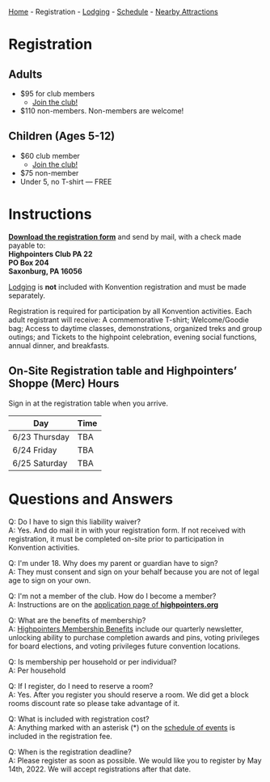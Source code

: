 [Home](index.md) - Registration - [Lodging](lodging.md) - [Schedule](schedule.md) - [Nearby Attractions](nearby-attractions.md)

# Registration
## Adults
- $95 for club members
    - [Join the club!](https://highpointers.org/application/)
- $110 non-members. Non-members are welcome! 

## Children (Ages 5-12)
- $60 club member
    - [Join the club!](https://highpointers.org/application/)
- $75 non-member
- Under 5, no T-shirt — FREE

# Instructions
**[Download the registration form](./Registration_Form_updated_2021_11_29.pdf)** and send by mail, with a check made payable to: <br/>
**Highpointers Club PA 22<br/>
PO Box 204<br/>
Saxonburg, PA 16056**

[Lodging](lodging.md) is **not** included with Konvention registration and must be made separately.

Registration is required for participation by all Konvention activities.  Each adult registrant will receive: A commemorative T-shirt; Welcome/Goodie bag; Access to daytime classes, demonstrations, organized treks and group outings; and Tickets to the highpoint celebration, evening social functions, annual dinner, and breakfasts.

<!--
Awaiting further instructions on this...
If you would like to donate to the Highpointers Foundation, please consider rounding up to the nearest hundred increment on your check.
-->

## On-Site Registration table and Highpointers’ Shoppe (Merc) Hours
Sign in at the registration table when you arrive.
        
| Day           | Time            |
|---------------|-----------------|
| 6/23 Thursday | TBA |
| 6/24 Friday   | TBA |
| 6/25 Saturday | TBA |

# Questions and Answers
Q: Do I have to sign this liability waiver? 
<br/>A: Yes. And do mail it in with your registration form. If not received with registration, it must be completed on-site prior to participation in Konvention activities.

Q: I'm under 18. Why does my parent or guardian have to sign? 
<br/>A: They must consent and sign on your behalf because you are not of legal age to sign on your own.

Q: I'm not a member of the club. How do I become a member?
<br/>A: Instructions are on the [application page of **highpointers.org**](https://highpointers.org/application/)

Q: What are the benefits of membership?
<br/>A: [Highpointers Membership Benefits](https://highpointers.org/membership-benefits/) include our quarterly newsletter, unlocking ability to purchase completion awards and pins, voting privileges for board elections, and voting privileges future convention locations.

Q: Is membership per household or per individual?
<br/>A: Per household

Q: If I register, do I need to reserve a room?
<br/>A: Yes. After you register you should reserve a room. We did get a block rooms discount rate so please take advantage of it.

Q: What is included with registration cost?
<br/>A: Anything marked with an asterisk (*) on the [schedule of events](schedule.md) is included in the registration fee.

Q: When is the registration deadline?
<br/>A: Please register as soon as possible. We would like you to register by May 14th, 2022. We will accept registrations after that date.
